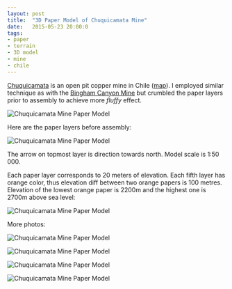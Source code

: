 ```yaml
---
layout: post
title:  "3D Paper Model of Chuquicamata Mine"
date:   2015-05-23 20:00:0
tags:
- paper 
- terrain
- 3D model
- mine
- chile
---
```


[Chuquicamata](http://en.wikipedia.org/wiki/Chuquicamata) is an open pit copper mine in Chile ([map](https://www.openstreetmap.org/#map=14/-22.2847/-68.9026&layers=C)). I employed similar technique as with the [Bingham Canyon Mine](https://petervojtek.github.io/diy/2015/05/22/bingham-canyon-mine.html) but crumbled the paper layers prior to assembly to achieve more _fluffy_ effect.

![Chuquicamata Mine Paper Model]({{site.baseurl}}/images/2015-05-23-chuquicamata-mine/08.jpg "Chuquicamata Mine Paper Model")

Here are the paper layers before assembly:

![Chuquicamata Mine Paper Model]({{site.baseurl}}/images/2015-05-23-chuquicamata-mine/01.jpg "Chuquicamata Mine Paper Model")

The arrow on topmost layer is direction towards north. Model scale is 1:50 000.

Each paper layer corresponds to 20 meters of elevation. Each fifth layer has orange color, thus elevation diff between two orange papers is 100 metres. Elevation of the lowest orange paper is 2200m and the highest one is 2700m above sea level:

![Chuquicamata Mine Paper Model]({{site.baseurl}}/images/2015-05-23-chuquicamata-mine/10.jpg "Chuquicamata Mine Paper Model")

More photos:

![Chuquicamata Mine Paper Model]({{site.baseurl}}/images/2015-05-23-chuquicamata-mine/07.jpg "Chuquicamata Mine Paper Model")

![Chuquicamata Mine Paper Model]({{site.baseurl}}/images/2015-05-23-chuquicamata-mine/09.jpg "Chuquicamata Mine Paper Model")

![Chuquicamata Mine Paper Model]({{site.baseurl}}/images/2015-05-23-chuquicamata-mine/04.jpg "Chuquicamata Mine Paper Model")

![Chuquicamata Mine Paper Model]({{site.baseurl}}/images/2015-05-23-chuquicamata-mine/06.jpg "Chuquicamata Mine Paper Model")
